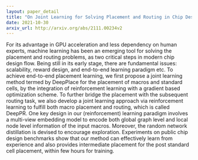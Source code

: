 ```yaml
---
layout: paper_detail
title: "On Joint Learning for Solving Placement and Routing in Chip Design"
date: 2021-10-30
arxiv_url: http://arxiv.org/abs/2111.00234v2
---
```


For its advantage in GPU acceleration and less dependency on human experts, machine learning has been an emerging tool for solving the placement and routing problems, as two critical steps in modern chip design flow. Being still in its early stage, there are fundamental issues: scalability, reward design, and end-to-end learning paradigm etc. To achieve end-to-end placement learning, we first propose a joint learning method termed by DeepPlace for the placement of macros and standard cells, by the integration of reinforcement learning with a gradient based optimization scheme. To further bridge the placement with the subsequent routing task, we also develop a joint learning approach via reinforcement learning to fulfill both macro placement and routing, which is called DeepPR. One key design in our (reinforcement) learning paradigm involves a multi-view embedding model to encode both global graph level and local node level information of the input macros. Moreover, the random network distillation is devised to encourage exploration. Experiments on public chip design benchmarks show that our method can effectively learn from experience and also provides intermediate placement for the post standard cell placement, within few hours for training.
